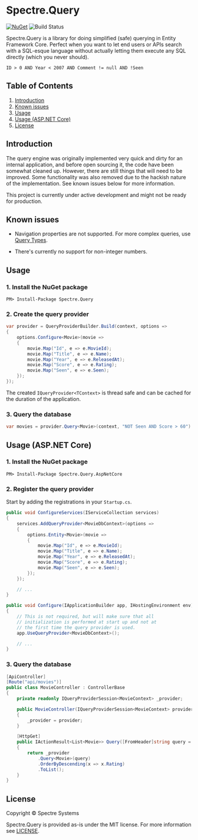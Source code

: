 # Spectre.Query

[![NuGet](https://img.shields.io/nuget/v/Spectre.Query.svg)](https://www.nuget.org/packages/Spectre.Query) ![Build Status](https://ci.appveyor.com/api/projects/status/8yx4dod2p6nep3l7/branch/develop?svg=true)

Spectre.Query is a library for doing simplified (safe) querying in Entity Framework Core. Perfect when you want to let end users or APIs search with a SQL-esque language without actually letting them execute any SQL directly (which you never should).

```
ID > 0 AND Year < 2007 AND Comment != null AND !Seen
```

## Table of Contents

1. [Introduction](#introduction)
1. [Known issues](#known-issues)
1. [Usage](#usage)
1. [Usage (ASP.NET Core)](#usage-aspnet-core)
1. [License](#license)

## Introduction

The query engine was originally implemented very quick and dirty for an internal application, and before open sourcing it, the code have been somewhat cleaned up. However, there are still things that will need to be improved. Some functionality was also removed due to the hackish nature of the implementation. See known issues below for more information.

This project is currently under active development and might not be ready for production.

## Known issues

* Navigation properties are not supported. For more complex queries, use [Query Types](https://github.com/aspnet/EntityFramework.Docs/blob/master/entity-framework/core/modeling/query-types.md).

* There's currently no support for non-integer numbers.

## Usage

### 1. Install the NuGet package

```
PM> Install-Package Spectre.Query
```

### 2. Create the query provider

```csharp
var provider = QueryProviderBuilder.Build(context, options =>
{
    options.Configure<Movie>(movie =>
    {
        movie.Map("Id", e => e.MovieId);
        movie.Map("Title", e => e.Name);
        movie.Map("Year", e => e.ReleasedAt);
        movie.Map("Score", e => e.Rating);
        movie.Map("Seen", e => e.Seen);
    });
});
```

The created `IQueryProvider<TContext>` is thread safe and
can be cached for the duration of the application.

### 3. Query the database

```csharp
var movies = provider.Query<Movie>(context, "NOT Seen AND Score > 60").ToList();
```

## Usage (ASP.NET Core)

### 1. Install the NuGet package

```
PM> Install-Package Spectre.Query.AspNetCore
```

### 2. Register the query provider

Start by adding the registrations in your `Startup.cs`.

```csharp
public void ConfigureServices(IServiceCollection services)
{
    services.AddQueryProvider<MovieDbContext>(options =>
    {
        options.Entity<Movie>(movie =>
        {
            movie.Map("Id", e => e.MovieId);
            movie.Map("Title", e => e.Name);
            movie.Map("Year", e => e.ReleasedAt);
            movie.Map("Score", e => e.Rating);
            movie.Map("Seen", e => e.Seen);
        });
    });

    // ...
}
```

```csharp
public void Configure(IApplicationBuilder app, IHostingEnvironment env)
{
    // This is not required, but will make sure that all
    // initialization is performed at start up and not at
    // the first time the query provider is used.
    app.UseQueryProvider<MovieDbContext>();

    // ...
}
```

### 3. Query the database

```csharp
[ApiController]
[Route("api/movies")]
public class MovieController : ControllerBase
{
    private readonly IQueryProviderSession<MovieContext> _provider;

    public MovieController(IQueryProviderSession<MovieContext> provider)
    {
        _provider = provider;
    }

    [HttpGet]
    public IActionResult<List<Movie>> Query([FromHeader]string query = "Rating > 80 AND !Seen")
    {
        return _provider
            .Query<Movie>(query)
            .OrderByDescending(x => x.Rating)
            .ToList();
    }
}
```

## License

Copyright © Spectre Systems

Spectre.Query is provided as-is under the MIT license. For more information see [LICENSE](https://github.com/spectresystems/spectre.query/blob/develop/LICENSE).